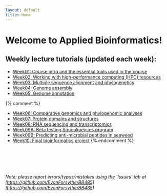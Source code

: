 ```yaml
---
layout: default
title: Home
---
```


# Welcome to Applied Bioinformatics!

## Weekly lecture tutorials (updated each week):

- [Week01: Course intro and the essential tools used in the course](week01)
- [Week02: Working with high-performance computing (HPC) resources](week02)
- [Week03: Multiple sequence alignment and phylogenetics](week03)
- [Week04: Genome assembly](week04)
- [Week05: Genome annotation](week05)

{% comment %}
- [Week06: Comparative genomics and phylogenomic analyses](week06)
- [Week07: Protein domains and structures](week07)
- [Week08: RNA sequencing and transcriptomics](week08)
- [Week09A: Beta testing Squeakuences program](week09A)
- [Week09B: Predicting anti-microbial peptides in seaweed](week09B)
- [Week10: Final bioinformatics project](week10)
{% endcomment %}

<br />
<br />
<br />
<br />

*Note: please report errors/typos/mistakes using the 'Issues' tab at [https://github.com/EvanForsythe/BB485](https://github.com/EvanForsythe/BB485)*

